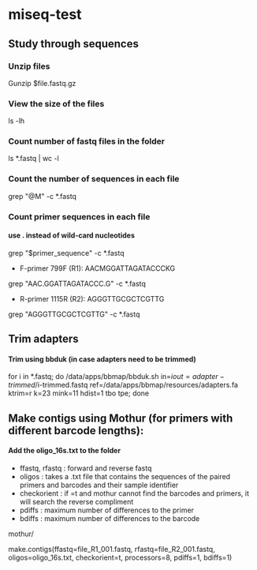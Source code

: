 # miseq-test

## Study through sequences
### Unzip files
Gunzip $file.fastq.gz

### View the size of the files
ls -lh

### Count number of fastq files in the folder
ls *.fastq | wc -l

### Count the number of sequences in each file
grep "@M" -c *.fastq

### Count primer sequences in each file 
#### use . instead of wild-card nucleotides
grep "$primer_sequence" -c *.fastq

* F-primer 799F (R1): AACMGGATTAGATACCCKG

grep "AAC.GGATTAGATACCC.G" -c *.fastq

* R-primer 1115R (R2): AGGGTTGCGCTCGTTG

grep "AGGGTTGCGCTCGTTG" -c *.fastq

## Trim adapters
#### Trim using bbduk (in case adapters need to be trimmed)
for i in *.fastq; do /data/apps/bbmap/bbduk.sh in=$i out=adapter-trimmed/$i-trimmed.fastq ref=/data/apps/bbmap/resources/adapters.fa ktrim=r k=23 mink=11 hdist=1 tbo tpe; done

## Make contigs using Mothur (for primers with different barcode lengths):
#### Add the oligo_16s.txt to the folder
* ffastq, rfastq : forward and reverse fastq
* oligos : takes a .txt file that contains the sequences of the paired primers and barcodes and their sample identifier
* checkorient : if =t and mothur cannot find the barcodes and primers, it will search the reverse compliment
* pdiffs : maximum number of differences to the primer
* bdiffs : maximum number of differences to the barcode

mothur/

make.contigs(ffastq=file_R1_001.fastq, rfastq=file_R2_001.fastq, oligos=oligo_16s.txt, checkorient=t, processors=8, pdiffs=1, bdiffs=1)